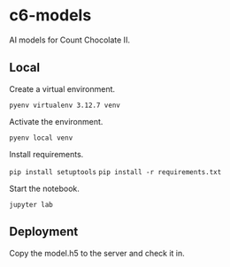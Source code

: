 # c6-models
AI models for Count Chocolate II.

## Local
Create a virtual environment.

`pyenv virtualenv 3.12.7 venv`

Activate the environment.

`pyenv local venv`

Install requirements.

`pip install setuptools`
`pip install -r requirements.txt`

Start the notebook.

`jupyter lab`

## Deployment
Copy the model.h5 to the server and check it in.
 
